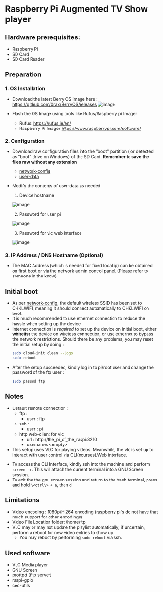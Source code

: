 # Raspberry Pi Augmented TV Show player 

## Hardware prerequisites:
- Raspberry Pi
- SD Card
- SD Card Reader

## Preparation
### 1. OS Installation

- Download the latest Berry OS image here : https://github.com/0rax/BerryOS/releases
  ![image](https://github.com/B83C/raspi_video/assets/72597973/fa578165-98bd-4a53-b8d1-d2521c7ee24e)

- Flash the OS Image using tools like Rufus/Raspberry pi Imager 
  - Rufus: https://rufus.ie/en/
  - Raspberry Pi Imager https://www.raspberrypi.com/software/

### 2. Configuration

- Download raw configuration files into the "boot" partition ( or detected as "boot" drive on Windows) of the SD Card. **Remember to save the files raw without any extension**
  * [network-config](network-config?raw=1)
  * [user-data](user-data?raw=1)
 
- Modify the contents of user-data as needed
  1) Device hostname
  
    ![image](https://github.com/B83C/raspi_video/assets/72597973/bdee83b5-50ef-4f94-bde7-ad8b4a0ac2f9)
    
  2) Password for user pi

    ![image](https://github.com/B83C/raspi_video/assets/72597973/6326770f-8cc9-4637-821d-89cc66e6020c)
    
  3) Password for vlc web interface

    ![image](https://github.com/B83C/raspi_video/assets/72597973/3f868f3b-ef6f-4830-be3c-415ecb754b75)
    

### 3. IP Address / DNS Hostname (Optional)
  - The MAC Address (which is needed for fixed local ip) can be obtained on first boot or via the network admin control panel. (Please refer to someone in the know)

## Initial boot
- As per [network-config](network-config?raw=1), the default wireless SSID has been set to CHKLWIFI, meaning it should connect automatically to CHKLWIFI on boot.
- It is much recommended to use ethernet connection to reduce the hassle when setting up the device.
- Internet connection is *required* to set up the device on initial boot, either **whitelist** the device on wireless connection, or use ethernet to bypass the network restrictions. Should there be any problems, you may reset the initial setup by doing :
  ```sh
  sudo cloud-init clean --logs
  sudo reboot
  ```
- After the setup succeeded, kindly log in to pi/root user and change the password of the ftp user : 
  ```sh
  sudo passwd ftp
  ```
  
## Notes
- Default remote connection :
  * ftp : 
    - user : ftp
  * ssh : 
    - user : pi
  * http web-client for vlc
    - url : http://the_pi_of_the_raspi:3210
    - username: \<empty\>
 - This setup uses VLC for playing videos. Meanwhile, the vlc is set up to interact with user control via CLI(ncurses)/Web interface.
  * To access the CLI Interface, kindly ssh into the machine and perform `screen -r`. This will attach the current terminal into a GNU Screen session.
  * To exit the the gnu screen session and return to the bash terminal, press and hold `\<ctrl\> + a`, then `d`

## Limitations
- Video encoding : 1080p/H.264 encoding (raspberry pi's do not have that much support for other encodings)
- Video File Location
    folder: /home/ftp
- VLC may or may not update the playlist automatically, if uncertain, perform a reboot for new video entries to show up.
  * You may reboot by performing `sudo reboot` via ssh.
  
## Used software
  - VLC Media player
  - GNU Screen
  - proftpd (Ftp server)
  - raspi-gpio
  - cec-utils
